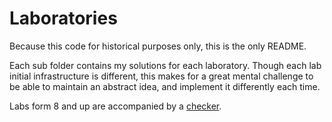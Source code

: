 # Laboratories

Because this code for historical purposes only, this is the only README.

Each sub folder contains my solutions for each laboratory. Though each lab
initial infrastructure is different, this makes for a great mental challenge
to be able to maintain an abstract idea, and implement it differently each time.

Labs form 8 and up are accompanied by a [checker](checker.py).
